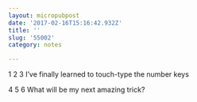 ```yaml
---
layout: micropubpost
date: '2017-02-16T15:16:42.932Z'
title: ''
slug: '55002'
category: notes

---
```

1 2 3 I’ve finally learned to touch-type the number keys

4 5 6 What will be my next amazing trick?

